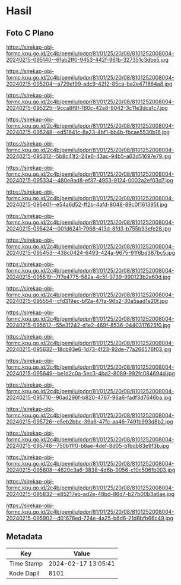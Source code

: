 # Hasil

## Foto C Plano

https://sirekap-obj-formc.kpu.go.id/2c4b/pemilu/pdpr/81/01/25/20/08/8101252008004-20240215-095140--6fab2ff0-9453-442f-961b-327351c3dbe5.jpg

https://sirekap-obj-formc.kpu.go.id/2c4b/pemilu/pdpr/81/01/25/20/08/8101252008004-20240215-095204--a729ef99-adc9-42f2-85ca-ba2e471864a8.jpg

https://sirekap-obj-formc.kpu.go.id/2c4b/pemilu/pdpr/81/01/25/20/08/8101252008004-20240215-095225--9cca8f9f-160c-42a8-9042-3c11e3dca1c7.jpg

https://sirekap-obj-formc.kpu.go.id/2c4b/pemilu/pdpr/81/01/25/20/08/8101252008004-20240215-095248--ed51641c-8a23-4bf1-bb4b-fbcae5530b16.jpg

https://sirekap-obj-formc.kpu.go.id/2c4b/pemilu/pdpr/81/01/25/20/08/8101252008004-20240215-095312--5b8c41f2-24e6-43ac-94b5-a63d51697e79.jpg

https://sirekap-obj-formc.kpu.go.id/2c4b/pemilu/pdpr/81/01/25/20/08/8101252008004-20240215-095334--480e9ad8-ef37-4953-9124-0002a2ef03d7.jpg

https://sirekap-obj-formc.kpu.go.id/2c4b/pemilu/pdpr/81/01/25/20/08/8101252008004-20240215-095401--e54a6d52-ff2b-4afd-8048-89c0f161395f.jpg

https://sirekap-obj-formc.kpu.go.id/2c4b/pemilu/pdpr/81/01/25/20/08/8101252008004-20240215-095424--001d6241-7968-413d-8fd3-b755b93efe28.jpg

https://sirekap-obj-formc.kpu.go.id/2c4b/pemilu/pdpr/81/01/25/20/08/8101252008004-20240215-095453--438c0424-6493-424a-9675-91f6bd387bc5.jpg

https://sirekap-obj-formc.kpu.go.id/2c4b/pemilu/pdpr/81/01/25/20/08/8101252008004-20240215-095519--7f7e4775-582a-4c5f-9739-990123b2a60d.jpg

https://sirekap-obj-formc.kpu.go.id/2c4b/pemilu/pdpr/81/01/25/20/08/8101252008004-20240215-095554--cfd319ec-bf2a-47fa-96b2-30a5aad1e20f.jpg

https://sirekap-obj-formc.kpu.go.id/2c4b/pemilu/pdpr/81/01/25/20/08/8101252008004-20240215-095612--55e31242-d1e2-469f-8536-0440317625f0.jpg

https://sirekap-obj-formc.kpu.go.id/2c4b/pemilu/pdpr/81/01/25/20/08/8101252008004-20240215-095632--18cb93e6-1d73-4f23-92de-77a266576f03.jpg

https://sirekap-obj-formc.kpu.go.id/2c4b/pemilu/pdpr/81/01/25/20/08/8101252008004-20240215-095649--be1d2c0a-5ec3-4bd2-8089-992fc084694d.jpg

https://sirekap-obj-formc.kpu.go.id/2c4b/pemilu/pdpr/81/01/25/20/08/8101252008004-20240215-095710--90ad296f-b820-4767-96a6-fadf3d7646ba.jpg

https://sirekap-obj-formc.kpu.go.id/2c4b/pemilu/pdpr/81/01/25/20/08/8101252008004-20240215-095726--e5eb2bbc-39a6-47fc-aa46-7491b993d8b2.jpg

https://sirekap-obj-formc.kpu.go.id/2c4b/pemilu/pdpr/81/01/25/20/08/8101252008004-20240215-095746--750b11f0-b8ae-4def-8d05-b1bdb83e9f3b.jpg

https://sirekap-obj-formc.kpu.go.id/2c4b/pemilu/pdpr/81/01/25/20/08/8101252008004-20240215-095808--4620c3a6-3838-4d6b-9056-c10c506fb003.jpg

https://sirekap-obj-formc.kpu.go.id/2c4b/pemilu/pdpr/81/01/25/20/08/8101252008004-20240215-095832--e85217eb-ad2e-48bd-86d7-b27b00b3a6ae.jpg

https://sirekap-obj-formc.kpu.go.id/2c4b/pemilu/pdpr/81/01/25/20/08/8101252008004-20240215-095902--d01678ed-724e-4a25-b6d6-21d8bfb66c49.jpg


## Metadata

| Key        | Value               |
| ---------- | ------------------- |
| Time Stamp | 2024-02-17 13:05:41 |
| Kode Dapil | 8101                |



